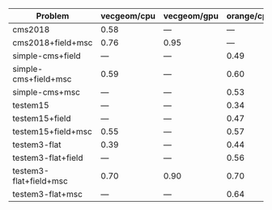 | Problem                | vecgeom/cpu | vecgeom/gpu | orange/cpu | orange/gpu |
| ---------------------- | ----------- | ----------- | ---------- | ---------- |
| cms2018                |        0.58 |           — |          — |          — |
| cms2018+field+msc      |        0.76 |        0.95 |          — |          — |
| simple-cms+field       |           — |           — |       0.49 |          — |
| simple-cms+field+msc   |        0.59 |           — |       0.60 |          — |
| simple-cms+msc         |           — |           — |       0.53 |          — |
| testem15               |           — |           — |       0.34 |          — |
| testem15+field         |           — |           — |       0.47 |       0.54 |
| testem15+field+msc     |        0.55 |           — |       0.57 |          — |
| testem3-flat           |        0.39 |           — |       0.44 |          — |
| testem3-flat+field     |           — |           — |       0.56 |          — |
| testem3-flat+field+msc |        0.70 |        0.90 |       0.70 |       0.79 |
| testem3-flat+msc       |           — |           — |       0.64 |          — |

